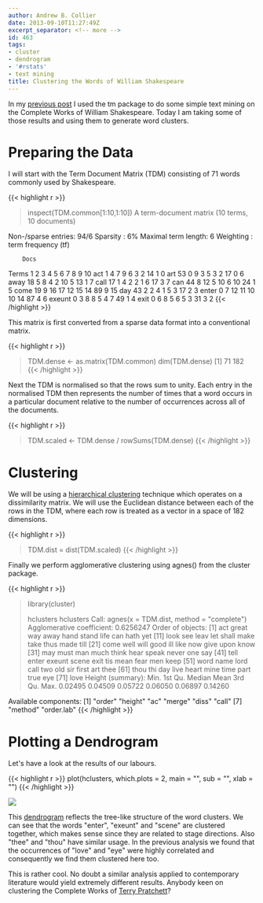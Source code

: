 ```yaml
---
author: Andrew B. Collier
date: 2013-09-10T11:27:49Z
excerpt_separator: <!-- more -->
id: 463
tags:
- cluster
- dendrogram
- '#rstats'
- text mining
title: Clustering the Words of William Shakespeare
---
```


In my [previous post](http://www.exegetic.biz/blog/2013/09/text-mining-the-complete-works-of-william-shakespeare/)&nbsp;I used the tm package to do some simple text mining on the Complete Works of William Shakespeare. Today I am taking some of those results and using them to generate word clusters.

# Preparing the Data

I will start with the Term Document Matrix (TDM) consisting of 71 words commonly used by Shakespeare.

{{< highlight r >}}
> inspect(TDM.common[1:10,1:10])
A term-document matrix (10 terms, 10 documents)

Non-/sparse entries: 94/6
Sparsity           : 6%
Maximal term length: 6
Weighting          : term frequency (tf)

        Docs
Terms     1 2  3  4  5  6  7  8 9 10
  act     1 4  7  9  6  3  2 14 1  0
  art    53 0  9  3  5  3  2 17 0  6
  away   18 5  8  4  2 10  5 13 1  7
  call   17 1  4  2  2  1  6 17 3  7
  can    44 8 12  5 10  6 10 24 1  5
  come   19 9 16 17 12 15 14 89 9 15
  day    43 2  2  4  1  5  3 17 2  3
  enter   0 7 12 11 10 10 14 87 4  6
  exeunt  0 3  8  8  5  4  7 49 1  4
  exit    0 6  8  5  6  5  3 31 3  2
{{< /highlight >}}

This matrix is first converted from a sparse data format into a conventional matrix.

{{< highlight r >}}
> TDM.dense <- as.matrix(TDM.common)
> dim(TDM.dense)
[1] 71 182
{{< /highlight >}}

Next the TDM is normalised so that the rows sum to unity. Each entry in the normalised TDM then represents the number of times that a word occurs in a particular document relative to the number of occurrences across all of the documents.

{{< highlight r >}}
> TDM.scaled <- TDM.dense / rowSums(TDM.dense)
{{< /highlight >}}

# Clustering

We will be using a [hierarchical clustering](http://en.wikipedia.org/wiki/Hierarchical_clustering) technique which operates on a dissimilarity matrix. We will use the Euclidean distance between each of the rows in the TDM, where each row is treated as a vector in a space of 182 dimensions.

{{< highlight r >}}
> TDM.dist = dist(TDM.scaled)
{{< /highlight >}}

Finally we perform agglomerative clustering using agnes() from the cluster package.

{{< highlight r >}}
> library(cluster)
>
> hclusters  hclusters
Call:	 agnes(x = TDM.dist, method = "complete")
Agglomerative coefficient:  0.6256247
Order of objects:
 [1] act    great  way    away   hand   stand  life   can    hath   yet
[11] look   see    leav   let    shall  make   take   thus   made   till
[21] come   well   will   good   ill    like   now    give   upon   know
[31] may    must   man    much   think  hear   speak  never  one    say
[41] tell   enter  exeunt scene  exit   tis    mean   fear   men    keep
[51] word   name   lord   call   two    old    sir    first  art    thee
[61] thou   thi    day    live   heart  mine   time   part   true   eye
[71] love
Height (summary):
   Min. 1st Qu.  Median    Mean 3rd Qu.    Max.
0.02495 0.04509 0.05722 0.06050 0.06897 0.14260

Available components:
[1] "order"     "height"    "ac"        "merge"     "diss"      "call"
[7] "method"    "order.lab"
{{< /highlight >}}

# Plotting a Dendrogram

Let's have a look at the results of our labours.

{{< highlight r >}}
plot(hclusters, which.plots = 2, main = "", sub = "", xlab = "")
{{< /highlight >}}

<img src="/img/2013/09/shakespeare-common-word-clusters.png">

This [dendrogram](http://en.wikipedia.org/wiki/Dendrogram)&nbsp;reflects the tree-like structure of the word clusters. We can see that the words "enter", "exeunt" and "scene" are clustered together, which makes sense since they are related to stage directions. Also "thee" and "thou" have similar usage. In the previous analysis we found that the occurrences of "love" and "eye" were highly correlated and consequently we find them clustered here too.

This is rather cool. No doubt a similar analysis applied to contemporary literature would yield extremely different results. Anybody keen on clustering the Complete Works of [Terry Pratchett](http://en.wikipedia.org/wiki/Terry_Pratchett)?
